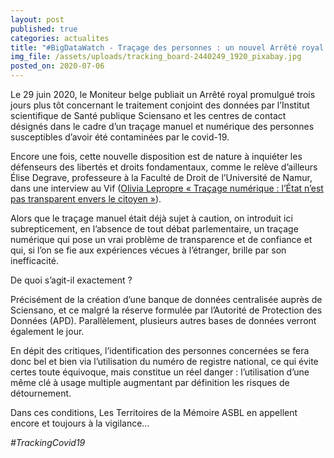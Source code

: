```yaml
---
layout: post
published: true
categories: actualites
title: "#BigDataWatch - Traçage des personnes : un nouvel Arrêté royal peu rassurant"
img_file: /assets/uploads/tracking_board-2440249_1920_pixabay.jpg
posted_on: 2020-07-06
---
```

Le 29 juin 2020, le Moniteur belge publiait un Arrêté royal promulgué trois jours plus tôt concernant le traitement conjoint des données par l’Institut scientifique de Santé publique Sciensano et les centres de contact désignés dans le cadre d’un traçage manuel et numérique des personnes susceptibles d’avoir été contaminées par le covid-19.

Encore une fois, cette nouvelle disposition est de nature à inquiéter les défenseurs des libertés et droits fondamentaux, comme le relève d’ailleurs Élise Degrave, professeure à la Faculté de Droit de l’Université de Namur, dans une interview au Vif ([Olivia Lepropre « Traçage numérique : l’État n’est pas transparent envers le citoyen »](https://www.levif.be/actualite/belgique/tracage-numerique-l-etat-n-est-pas-transparent-envers-le-citoyen/article-normal-1306205.html)).

Alors que le traçage manuel était déjà sujet à caution, on introduit ici subrepticement, en l’absence de tout débat parlementaire, un traçage numérique qui pose un vrai problème de transparence et de confiance et qui, si l’on se fie aux expériences vécues à l’étranger, brille par son inefficacité. 

De quoi s’agit-il exactement ?

Précisément de la création d’une banque de données centralisée auprès de Sciensano, et ce malgré la réserve formulée par l’Autorité de Protection des Données (APD). Parallèlement, plusieurs autres bases de données verront également le jour.

En dépit des critiques, l’identification des personnes concernées se fera donc bel et bien via l’utilisation du numéro de registre national, ce qui évite certes toute équivoque, mais constitue un réel danger : l’utilisation d’une même clé à usage multiple augmentant par définition les risques de détournement.

Dans ces conditions, Les Territoires de la Mémoire ASBL en appellent encore et toujours à la vigilance…

*\#TrackingCovid19*